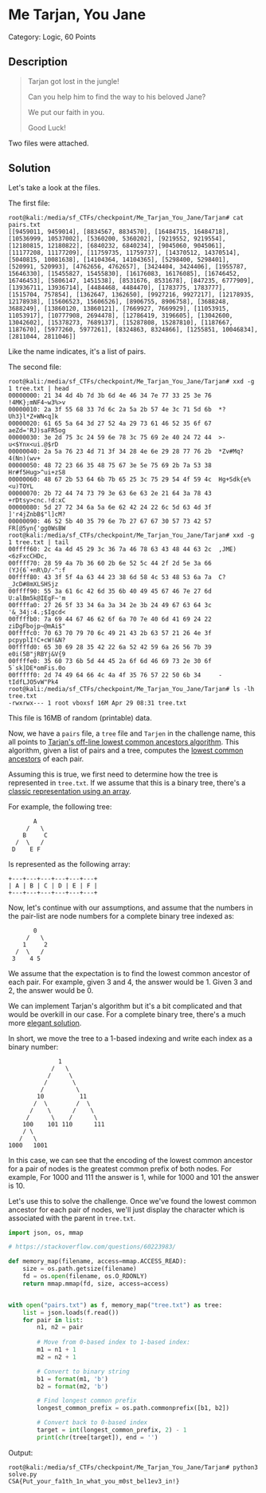 # Me Tarjan, You Jane
Category: Logic, 60 Points

## Description

> Tarjan got lost in the jungle!
> 
> Can you help him to find the way to his beloved Jane?
> 
> We put our faith in you.
> 
> Good Luck!

Two files were attached.

## Solution

Let's take a look at the files.

The first file:
```console
root@kali:/media/sf_CTFs/checkpoint/Me_Tarjan_You_Jane/Tarjan# cat pairs.txt
[[9459011, 9459014], [8834567, 8834570], [16484715, 16484718], [10536999, 10537002], [5360200, 5360202], [9219552, 9219554], [12180815, 12180822], [6840232, 6840234], [9045060, 9045061], [11177208, 11177209], [11759735, 11759737], [14370512, 14370514], [5040815, 10081638], [14104364, 14104365], [5298400, 5298401], [520991, 520993], [4762656, 4762657], [3424404, 3424406], [1955787, 15646330], [15455827, 15455830], [16176083, 16176085], [16746452, 16746453], [5806147, 1451538], [8531676, 8531678], [847235, 6777909], [13936711, 13936714], [4484468, 4484470], [1783775, 1783777], [1515704, 757854], [1362647, 1362650], [9927216, 9927217], [12178935, 12178938], [15606523, 15606526], [8906755, 8906758], [3688248, 3688249], [13860120, 13860121], [7669927, 7669929], [11053915, 11053917], [10777908, 2694478], [12786419, 3196605], [13042600, 13042602], [15378273, 7689137], [15287808, 15287810], [1187667, 1187670], [5977260, 5977261], [8324863, 8324866], [1255851, 10046834], [2811044, 2811046]]
```

Like the name indicates, it's a list of pairs.

The second file:
```console
root@kali:/media/sf_CTFs/checkpoint/Me_Tarjan_You_Jane/Tarjan# xxd -g 1 tree.txt | head
00000000: 21 34 4d 4b 7d 3b 6d 4e 46 34 7e 77 33 25 3e 76  !4MK};mNF4~w3%>v
00000010: 2a 3f 55 68 33 7d 6c 2a 5a 2b 57 4e 3c 71 5d 6b  *?Uh3}l*Z+WN<q]k
00000020: 61 65 5a 64 3d 27 52 4a 29 73 61 46 52 35 6f 67  aeZd='RJ)saFR5og
00000030: 3e 2d 75 3c 24 59 6e 78 3c 75 69 2e 40 24 72 44  >-u<$Ynx<ui.@$rD
00000040: 2a 5a 76 23 4d 71 3f 34 28 4e 6e 29 28 77 76 2b  *Zv#Mq?4(Nn)(wv+
00000050: 48 72 23 66 35 48 75 67 3e 5e 75 69 2b 7a 53 38  Hr#f5Hug>^ui+zS8
00000060: 48 67 2b 53 64 6b 7b 65 25 3c 75 29 54 4f 59 4c  Hg+Sdk{e%<u)TOYL
00000070: 2b 72 44 74 73 79 3e 63 6e 63 2e 21 64 3a 78 43  +rDtsy>cnc.!d:xC
00000080: 5d 27 72 34 6a 5a 6e 62 42 24 22 6c 5d 63 4d 3f  ]'r4jZnbB$"l]cM?
00000090: 46 52 5b 40 35 79 6e 7b 27 67 67 30 57 73 42 57  FR[@5yn{'gg0WsBW
root@kali:/media/sf_CTFs/checkpoint/Me_Tarjan_You_Jane/Tarjan# xxd -g 1 tree.txt | tail
00ffff60: 2c 4a 4d 45 29 3c 36 7a 46 78 63 43 48 44 63 2c  ,JME)<6zFxcCHDc,
00ffff70: 28 59 4a 7b 36 60 2b 6e 52 5c 44 2f 2d 5e 3a 66  (YJ{6`+nR\D/-^:f
00ffff80: 43 3f 5f 4a 63 44 23 38 6d 58 4c 53 48 53 6a 7a  C?_JcD#8mXLSHSjz
00ffff90: 55 3a 61 6c 42 6d 35 6b 40 49 45 67 46 7e 27 6d  U:alBm5k@IEgF~'m
00ffffa0: 27 26 5f 33 34 6a 3a 34 2e 3b 24 49 67 63 64 3c  '&_34j:4.;$Igcd<
00ffffb0: 7a 69 44 67 46 62 6f 6a 70 7e 40 6d 41 69 24 22  ziDgFbojp~@mAi$"
00ffffc0: 70 63 70 79 70 6c 49 21 43 2b 63 57 21 26 4e 3f  pcpyplI!C+cW!&N?
00ffffd0: 65 30 69 28 35 42 22 6a 52 42 59 6a 26 56 7b 39  e0i(5B"jRBYj&V{9
00ffffe0: 35 60 73 6b 5d 44 45 2a 6f 6d 46 69 73 2e 30 6f  5`sk]DE*omFis.0o
00fffff0: 2d 74 49 64 66 4c 4a 4f 35 76 57 22 50 6b 34     -tIdfLJO5vW"Pk4
root@kali:/media/sf_CTFs/checkpoint/Me_Tarjan_You_Jane/Tarjan# ls -lh tree.txt
-rwxrwx--- 1 root vboxsf 16M Apr 29 08:31 tree.txt
```

This file is 16MB of random (printable) data.

Now, we have a `pairs` file, a `tree` file and `Tarjen` in the challenge name, this all points to [Tarjan's off-line lowest common ancestors algorithm](https://en.wikipedia.org/wiki/Tarjan%27s_off-line_lowest_common_ancestors_algorithm). This algorithm, given a list of pairs and a tree, computes the [lowest common ancestors](https://en.wikipedia.org/wiki/Lowest_common_ancestor) of each pair. 

Assuming this is true, we first need to determine how the tree is represented in `tree.txt`. If we assume that this is a binary tree, there's a [classic representation using an array](https://en.wikipedia.org/wiki/Binary_tree#Arrays). 

For example, the following tree:
```
       A    
     /   \
    B     C
  /  \   /
 D    E F
```

Is represented as the following array:
```
+---+---+---+---+---+---+
| A | B | C | D | E | F |
+---+---+---+---+---+---+
```

Now, let's continue with our assumptions, and assume that the numbers in the pair-list are node numbers for a complete binary tree indexed as:
```
       0    
     /   \
    1     2
  /  \   /
 3    4 5
```

We assume that the expectation is to find the lowest common ancestor of each pair. For example, given 3 and 4, the answer would be 1. Given 3 and 2, the answer would be 0.

We can implement Tarjan's algorithm but it's a bit complicated and that would be overkill in our case. For a complete binary tree, there's a much more [elegant solution](https://stackoverflow.com/questions/60223983/finding-common-parent-in-perfect-binary-tree).

In short, we move the tree to a 1-based indexing and write each index as a binary number:
```
              1
            /   \
           /     \
          /       \
         /         \
        10          11
       /  \        /  \
      /    \      /    \
     /      \    /      \
    100    101 110      111
    / \
   /   \
1000   1001
```

In this case, we can see that the encoding of the lowest common ancestor for a pair of nodes is the greatest common prefix of both nodes. For example, For 1000 and 111 the answer is 1, while for 1000 and 101 the answer is 10.

Let's use this to solve the challenge. Once we've found the lowest common ancestor for each pair of nodes, we'll just display the character which is associated with the parent in `tree.txt`.

```python
import json, os, mmap

# https://stackoverflow.com/questions/60223983/

def memory_map(filename, access=mmap.ACCESS_READ):
    size = os.path.getsize(filename)
    fd = os.open(filename, os.O_RDONLY)
    return mmap.mmap(fd, size, access=access)


with open("pairs.txt") as f, memory_map("tree.txt") as tree:
    list = json.loads(f.read())
    for pair in list:
        n1, n2 = pair
        
        # Move from 0-based index to 1-based index:
        m1 = n1 + 1
        m2 = n2 + 1

        # Convert to binary string
        b1 = format(m1, 'b')
        b2 = format(m2, 'b')

        # Find longest common prefix
        longest_common_prefix = os.path.commonprefix([b1, b2])

        # Convert back to 0-based index
        target = int(longest_common_prefix, 2) - 1
        print(chr(tree[target]), end = '')
```

Output:
```console
root@kali:/media/sf_CTFs/checkpoint/Me_Tarjan_You_Jane/Tarjan# python3 solve.py
CSA{Put_your_fa1th_1n_what_you_m0st_bel1ev3_in!}
```